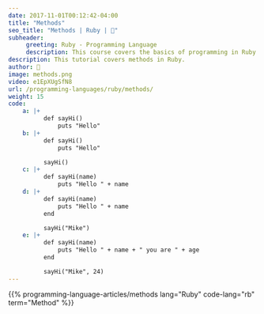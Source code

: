 ```yaml
---
date: 2017-11-01T00:12:42-04:00
title: "Methods"
seo_title: "Methods | Ruby | 🦒"
subheader:
     greeting: Ruby - Programming Language
     description: This course covers the basics of programming in Ruby. Work your way through the videos/articles and I'll teach you everything you need to know to start your programming journey!
description: This tutorial covers methods in Ruby.
author: 🦒
image: methods.png
video: e1EpXUgSfN8
url: /programming-languages/ruby/methods/
weight: 15
code:
    a: |+
          def sayHi()
              puts "Hello"
    b: |+
          def sayHi()
              puts "Hello"

          sayHi()
    c: |+
          def sayHi(name)
              puts "Hello " + name
    d: |+
          def sayHi(name)
              puts "Hello " + name
          end

          sayHi("Mike")
    e: |+
          def sayHi(name)
              puts "Hello " + name + " you are " + age
          end

          sayHi("Mike", 24)
---
```


{{% programming-language-articles/methods lang="Ruby" code-lang="rb" term="Method" %}}
